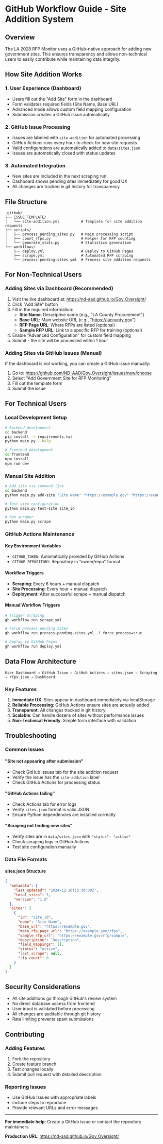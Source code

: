# GitHub Workflow Guide - Site Addition System

## Overview

The LA 2028 RFP Monitor uses a GitHub-native approach for adding new government sites. This ensures transparency and allows non-technical users to easily contribute while maintaining data integrity.

## How Site Addition Works

### 1. User Experience (Dashboard)
- Users fill out the "Add Site" form in the dashboard
- Form validates required fields (Site Name, Base URL)
- Advanced mode allows custom field mapping configuration
- Submission creates a GitHub issue automatically

### 2. GitHub Issue Processing
- Issues are labeled with `site-addition` for automated processing
- GitHub Actions runs every hour to check for new site requests
- Valid configurations are automatically added to `data/sites.json`
- Issues are automatically closed with status updates

### 3. Automated Integration
- New sites are included in the next scraping run
- Dashboard shows pending sites immediately for good UX
- All changes are tracked in git history for transparency

## File Structure

```
.github/
├── ISSUE_TEMPLATE/
│   └── site-addition.yml          # Template for site addition requests
├── scripts/
│   ├── process_pending_sites.py   # Main processing script
│   ├── count_rfps.py              # Helper for RFP counting
│   └── generate_stats.py          # Statistics generation
└── workflows/
    ├── deploy.yml                 # Deploy to GitHub Pages
    ├── scrape.yml                 # Automated RFP scraping
    └── process-pending-sites.yml  # Process site addition requests
```

## For Non-Technical Users

### Adding Sites via Dashboard (Recommended)
1. Visit the live dashboard at: https://nd-aad.github.io/Gov_Oversight/
2. Click "Add Site" button
3. Fill in the required information:
   - **Site Name**: Descriptive name (e.g., "LA County Procurement")
   - **Base URL**: Main website URL (e.g., "https://lacounty.gov")
   - **RFP Page URL**: Where RFPs are listed (optional)
   - **Sample RFP URL**: Link to a specific RFP for training (optional)
4. Enable "Advanced Configuration" for custom field mapping
5. Submit - the site will be processed within 1 hour

### Adding Sites via GitHub Issues (Manual)
If the dashboard is not working, you can create a GitHub issue manually:

1. Go to: https://github.com/ND-AAD/Gov_Oversight/issues/new/choose
2. Select "Add Government Site for RFP Monitoring"
3. Fill out the template form
4. Submit the issue

## For Technical Users

### Local Development Setup
```bash
# Backend development
cd backend
pip install -r requirements.txt
python main.py --help

# Frontend development  
cd frontend
npm install
npm run dev
```

### Manual Site Addition
```bash
# Add site via command line
cd backend
python main.py add-site "Site Name" "https://example.gov" "https://example.gov/rfps" "https://example.gov/rfp/sample"

# Test site configuration
python main.py test-site site_id

# Run scraper
python main.py scrape
```

### GitHub Actions Maintenance

#### Key Environment Variables
- `GITHUB_TOKEN`: Automatically provided by GitHub Actions
- `GITHUB_REPOSITORY`: Repository in "owner/repo" format

#### Workflow Triggers
- **Scraping**: Every 6 hours + manual dispatch
- **Site Processing**: Every hour + manual dispatch  
- **Deployment**: After successful scrape + manual dispatch

#### Manual Workflow Triggers
```bash
# Trigger scraping
gh workflow run scrape.yml

# Force process pending sites
gh workflow run process-pending-sites.yml -f force_process=true

# Deploy to GitHub Pages
gh workflow run deploy.yml
```

## Data Flow Architecture

```
User Dashboard → GitHub Issue → GitHub Actions → sites.json → Scraping → rfps.json → Dashboard
```

### Key Features
1. **Immediate UX**: Sites appear in dashboard immediately via localStorage
2. **Reliable Processing**: GitHub Actions ensure sites are actually added
3. **Transparent**: All changes tracked in git history
4. **Scalable**: Can handle dozens of sites without performance issues
5. **Non-Technical Friendly**: Simple form interface with validation

## Troubleshooting

### Common Issues

#### "Site not appearing after submission"
- Check GitHub Issues tab for the site addition request
- Verify the issue has the `site-addition` label
- Check GitHub Actions for processing status

#### "GitHub Actions failing"
- Check Actions tab for error logs
- Verify `sites.json` format is valid JSON
- Ensure Python dependencies are installed correctly

#### "Scraping not finding new sites"
- Verify sites are in `data/sites.json` with `"status": "active"`
- Check scraping logs in GitHub Actions
- Test site configuration manually

### Data File Formats

#### sites.json Structure
```json
{
  "metadata": {
    "last_updated": "2024-12-16T15:30:00Z",
    "total_sites": 3,
    "version": "1.0"
  },
  "sites": [
    {
      "id": "site_id",
      "name": "Site Name",
      "base_url": "https://example.gov",
      "main_rfp_page_url": "https://example.gov/rfps",
      "sample_rfp_url": "https://example.gov/rfp/sample",
      "description": "Description",
      "field_mappings": [],
      "status": "active",
      "last_scrape": null,
      "rfp_count": 0
    }
  ]
}
```

## Security Considerations

- All site additions go through GitHub's review system
- No direct database access from frontend
- User input is validated before processing
- All changes are auditable through git history
- Rate limiting prevents spam submissions

## Contributing

### Adding Features
1. Fork the repository
2. Create feature branch
3. Test changes locally
4. Submit pull request with detailed description

### Reporting Issues
- Use GitHub Issues with appropriate labels
- Include steps to reproduce
- Provide relevant URLs and error messages

---

**For immediate help**: Create a GitHub issue or contact the repository maintainers.

**Production URL**: https://nd-aad.github.io/Gov_Oversight/
